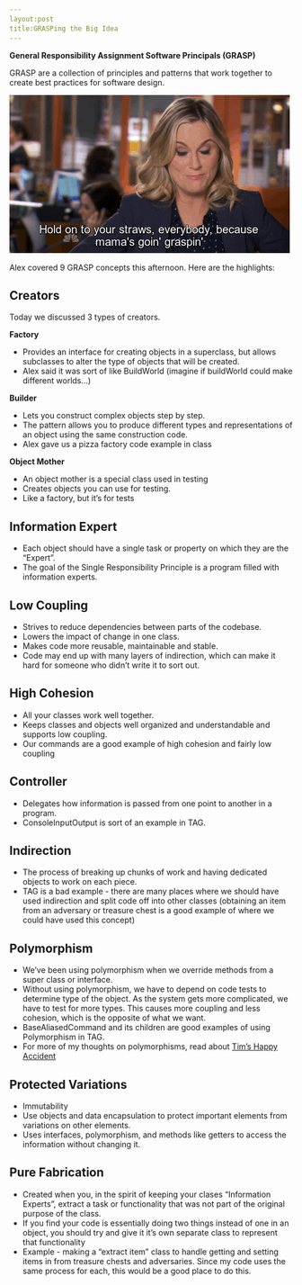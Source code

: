 ```yaml
---
layout:post
title:GRASPing the Big Idea
---
```


**General Responsibility Assignment Software Principals (GRASP)** 

GRASP are a collection of principles and patterns that work together to create best practices for software design.

![](https://raw.githubusercontent.com/retsullivan/retsullivan.github.io/master/images/GRASP.gif)

Alex covered 9 GRASP concepts this afternoon.  Here are the highlights:

## **Creators**

Today we discussed 3 types of creators. 

**Factory** 
* Provides an interface for creating objects in a superclass, but allows subclasses to alter the type of objects that will be created.
* Alex said it was sort of like BuildWorld (imagine if buildWorld could make different worlds...)

**Builder**
* Lets you construct complex objects step by step. 
* The pattern allows you to produce different types and representations of an object using the same construction code.
* Alex gave us a pizza factory code example in class

**Object Mother**
* An object mother is a special class used in testing
* Creates objects you can use for testing.
* Like a factory, but it’s for tests


## **Information Expert**
* Each object should have a single task or property on which they are the “Expert”.
* The goal of the Single Responsibility Principle is a program filled with information experts.


## **Low Coupling**

* Strives to reduce dependencies between parts of the codebase.
* Lowers the impact of change in one class.
* Makes code more reusable, maintainable and stable.
* Code may end up with many layers of indirection, which can make it hard for someone who didn’t write it to sort out.


## **High Cohesion**

* All your classes work well together.
* Keeps classes and objects well organized and understandable and supports low coupling.
* Our commands are a good example of high cohesion and fairly low coupling


## **Controller**

* Delegates how information is passed from one point to another in a program.
* ConsoleInputOutput is sort of an example in TAG.


## **Indirection**

* The process of breaking up chunks of work and having dedicated objects to work on each piece.
* TAG is a bad example - there are many places where we should have used indirection and split code off into other classes (obtaining an item from an adversary or treasure chest is a good example of where we could have used this concept)


## **Polymorphism**

* We’ve been using polymorphism when we override methods from a super class or interface. 
* Without using polymorphism, we have to depend on code tests to determine type of the object. As the system gets more complicated, we have to test for more types. This causes more coupling and less cohesion, which is the opposite of what we want.  
* BaseAliasedCommand and its children are good examples of using Polymorphism in TAG.  
* For more of my thoughts on polymorphisms, read about <a href="https://retsullivan.github.io/Tim's-Happy-Accident-a-Primer-on-Equality-in-Polymorphisms-on-Parent-and-Child-Classes/" target="_blank">Tim’s Happy Accident</a>


## **Protected Variations**

* Immutability
* Use objects and data encapsulation to protect important elements from variations on other elements.
* Uses interfaces, polymorphism, and methods like getters to access the information without changing it.


## **Pure Fabrication**

* Created when you, in the spirit of keeping your clases “Information Experts”, extract a task or functionality that was not part of the original purpose of the class. 
* If you find your code is essentially doing two things instead of one in an object, you should try and give it it’s own separate class to represent that functionality
* Example - making a “extract item” class to handle getting and setting items in from treasure chests and adversaries. Since my code uses the same process for each, this would be a good place to do this.
